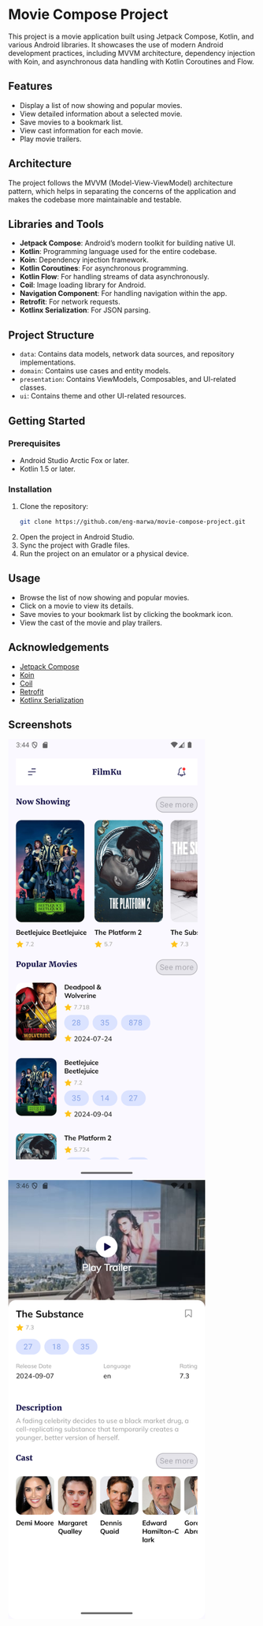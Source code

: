 # Movie Compose Project

This project is a movie application built using Jetpack Compose, Kotlin, and various Android libraries. It showcases the use of modern Android development practices, including MVVM architecture, dependency injection with Koin, and asynchronous data handling with Kotlin Coroutines and Flow.

## Features

- Display a list of now showing and popular movies.
- View detailed information about a selected movie.
- Save movies to a bookmark list.
- View cast information for each movie.
- Play movie trailers.

## Architecture

The project follows the MVVM (Model-View-ViewModel) architecture pattern, which helps in separating the concerns of the application and makes the codebase more maintainable and testable.

## Libraries and Tools

- **Jetpack Compose**: Android’s modern toolkit for building native UI.
- **Kotlin**: Programming language used for the entire codebase.
- **Koin**: Dependency injection framework.
- **Kotlin Coroutines**: For asynchronous programming.
- **Kotlin Flow**: For handling streams of data asynchronously.
- **Coil**: Image loading library for Android.
- **Navigation Component**: For handling navigation within the app.
- **Retrofit**: For network requests.
- **Kotlinx Serialization**: For JSON parsing.

## Project Structure

- `data`: Contains data models, network data sources, and repository implementations.
- `domain`: Contains use cases and entity models.
- `presentation`: Contains ViewModels, Composables, and UI-related classes.
- `ui`: Contains theme and other UI-related resources.

## Getting Started

### Prerequisites

- Android Studio Arctic Fox or later.
- Kotlin 1.5 or later.

### Installation

1. Clone the repository:
    ```sh
    git clone https://github.com/eng-marwa/movie-compose-project.git
    ```
2. Open the project in Android Studio.
3. Sync the project with Gradle files.
4. Run the project on an emulator or a physical device.

## Usage

- Browse the list of now showing and popular movies.
- Click on a movie to view its details.
- Save movies to your bookmark list by clicking the bookmark icon.
- View the cast of the movie and play trailers.

## Acknowledgements

- [Jetpack Compose](https://developer.android.com/jetpack/compose)
- [Koin](https://insert-koin.io/)
- [Coil](https://coil-kt.github.io/coil/)
- [Retrofit](https://square.github.io/retrofit/)
- [Kotlinx Serialization](https://github.com/Kotlin/kotlinx.serialization)

## Screenshots

<img src="screenshots/screenshot1.png" alt="Screenshot 1" width="400"/>
<img src="screenshots/screenshot2.png" alt="Screenshot 2" width="400"/>